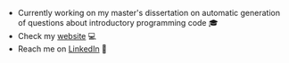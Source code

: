 - Currently working on my master's dissertation on automatic generation of questions about introductory programming code 🎓
- Check my [website](https://www.tiagofmartinho.com/) 💻
- Reach me on [LinkedIn](https://www.linkedin.com/in/tiagomartinhos/) 👔

<!--
**tiago-martinho/tiago-martinho** is a ✨ _special_ ✨ repository because its `README.md` (this file) appears on your GitHub profile.

Here are some ideas to get you started:

- 🔭 I’m currently working on ...
- 🌱 I’m currently learning ...
- 👯 I’m looking to collaborate on ...
- 🤔 I’m looking for help with ...
- 💬 Ask me about ...
- 📫 How to reach me: ...
- 😄 Pronouns: ...
- ⚡ Fun fact: ...
-->
